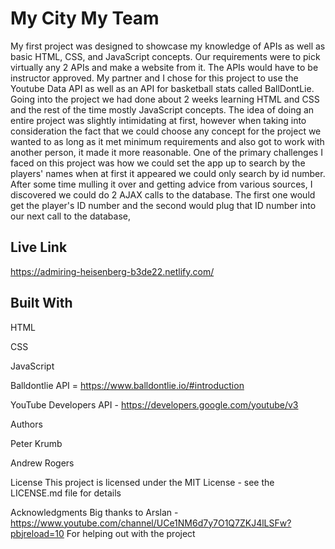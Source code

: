 # My City My Team

My first project was designed to showcase my knowledge of APIs as well as basic HTML, CSS, and JavaScript concepts. Our requirements were to pick virtually any 2 APIs and make a website from it. The APIs would have to be instructor approved. My partner and I chose for this project to use the Youtube Data API as well as an API for basketball stats called BallDontLie. Going into the project we had done about 2 weeks learning HTML and CSS and the rest of the time mostly JavaScript concepts. The idea of doing an entire project was slightly intimidating at first, however when taking into consideration the fact that we could choose any concept for the project we wanted to as long as it met minimum requirements and also got to work with another person, it made it more reasonable. One of the primary challenges I faced on this project was how we could set the app up to search by the players' names when at first it appeared we could only search by id number. After some time mulling it over and getting advice from various sources, I discovered we could do 2 AJAX calls to the database. The first one would get the player's ID number and the second would plug that ID number into our next call to the database,

## Live Link

https://admiring-heisenberg-b3de22.netlify.com/

## Built With

HTML

CSS

JavaScript

Balldontlie API = https://www.balldontlie.io/#introduction

YouTube Developers API - https://developers.google.com/youtube/v3


Authors

Peter Krumb

Andrew Rogers


License
This project is licensed under the MIT License - see the LICENSE.md file for details


Acknowledgments
Big thanks to Arslan - https://www.youtube.com/channel/UCe1NM6d7y7O1Q7ZKJ4lLSFw?pbjreload=10
For helping out with the project
